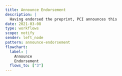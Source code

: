 ```yaml
---
title: Announce Endorsement
description: |
  Having endorsed the preprint, PCI announces this
date: 2021-03-08
type: workflows
scope: notify
sender: left_node
pattern: announce-endorsement
flowchart:
  label: |
    Announce
    Endorsement
  flows_to: ["3"]
---
```


